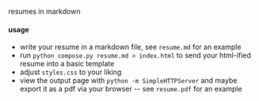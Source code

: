 
resumes in markdown


#### usage
* write your resume in a markdown file, see `resume.md` for an example
* run `python compose.py resume.md > index.html`
to send your html-ified resume into a basic template
* adjust `styles.css` to your liking
* view the output page with `python -m SimpleHTTPServer`
and maybe export it as a pdf via your browser -- see `resume.pdf` for an example
